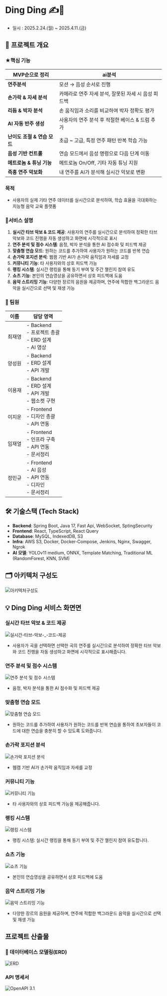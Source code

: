 # Ding Ding ✍️🎨
- 일시 : 2025.2.24.(월)  ~ 2025.4.11.(금)
## 📝 프로젝트 개요

### ★핵심 기능

| MVP순으로 정리 | ai분석 |
| --- | --- |
| **연주분석** | 모션 → 음성 순서로 진행 |
| **손가락 & 자세 분석** | 카메라로 연주 자세 분석, 잘못된 자세 시 음성 피드백 |
| **리듬 & 박자 분석** | 손 움직임과 소리를 비교하여 박자 정확도 평가 |
| **AI 자동 반주 생성** | 사용자의 연주 분석 후 적절한 베이스 & 드럼 추가  |
| **난이도 조절 & 연습 모드** | 초급 ~ 고급, 특정 연주 패턴 반복 학습 가능 |
| **음성 기반 컨트롤** | 연습 모드에서 음성 명령으로 다음 단계 이동 |
| **메트로놈 & 튜닝 기능** | 메트로놈 On/Off, 기타 자동 튜닝 지원 |
| **즉흥 연주 악보화** | 내 연주를 AI가 분석해 실시간 악보로 변환 |


### **목적**

- 사용자의 실제 기타 연주 데이터를 실시간으로 분석하여, 학습 효율을 극대화하는 지능형 음악 교육 플랫폼


### 📱서비스 설명
1. **실시간 타브 악보 & 코드 제공**: 사용자의 연주를 실시간으로 분석하여 정확한 타브 악보와 코드 진행을 자동 생성하고 화면에 시각적으로 표시
2. **연주 분석 및 점수 시스템**: 음정, 박자 분석을 통한 AI 점수화 및 피드백 제공
3. **맞춤형 연습 모드**: 원하는 코드를 추가하여 사용자가 원하는 코드를 반복 연습
4. **손가락 포지션 분석**: 웹캠 기반 AI가 손가락 움직임과 자세를 교정
5. **커뮤니티 기능**: 타 사용자와의 상호 피드백 가능
6. **랭킹 시스템**: 실시간 랭킹을 통해 동기 부여 및 주간 챌린지 참여 유도
7. **쇼츠 기능**: 본인의 연습영상을 공유하면서 상호 피드백에 도움
8. **음악 스트리밍 기능**: 다양한 장르의 음원을 제공하며, 연주에 적합한 백그라운드 음악을 실시간으로 선택 및 재생 가능



### 🤝 팀원

| 이름        | 담당 영역                                                  |     
| ----------- | ------------------------------------------------------------ |
| 최재영     | - Backend<br />- 프로젝트 총괄<br />- ERD 설계<br />- AI 영상 |
| 양성원     | - Backend<br />- ERD 설계<br />- API 개발 | 
| 이용재     | - Backend<br />- ERD 설계<br />- API 개발<br />- 웹소켓 구현 | 
| 이지운     | - Frontend<br />- 디자인 총괄<br />- API 연동 | 
| 임재열     | - Frontend<br />- 인프라 구축<br />- API 연동<br />- 문서정리 | 
| 정민규     | - Frontend<br />- AI 음성<br />- API 연동<br />- 디자인<br />- 문서정리 | 



## 🛠 기술스택 (Tech Stack)
- **Backend**: Spring Boot, Java 17, Fast Api, WebSocket, SptingSecurity
- **Frontend**: React, TypeScript, React Query
- **Database**: MySQL, IndexedDB, S3
- **Infra**: AWS S3, Docker, Docker-Compose, Jenkins, Nginx, Swagger, Ngrok
- **AI 모델**: YOLOv11 medium, ONNX, Template Matching, Traditional ML (RandomForest, KNN, SVM)

## 🗂️ 아키텍처 구성도

![아키텍처구성도](images/아키텍처구성도.jpg)

## 💡 Ding Ding 서비스 화면면

### 실시간 타브 악보 & 코드 제공

![실시간-타브-악보-_-코드-제공](images/실시간-타브-악보-_-코드-제공.gif)
- 사용자가 곡을 선택하면 선택한 곡의 연주를 실시간으로 분석하여 정확한 타브 악보와 코드 진행을 자동 생성하고 화면에 시각적으로 표시해줍니다.


### 연주 분석 및 점수 시스템

![연주 분석 및 점수 시스템](images/연주_분석_및_점수_시스템.jpg)
- 음정, 박자 분석을 통한 AI 점수화 및 피드백 제공


### 맞춤형 연습 모드

![맞춤형 연습 모드](images/맞춤형_연습_모드.jpg)
- 원하는 코드를 추가하여 사용자가 원하는 코드를 반복 연습을 통하여 초보자들이 코드에 대한 연습을 충분히 할 수 있도록 도와줍니다.


### 손가락 포지션 분석

![손가락 포지션 분석](images/손가락_포지션_분석.gif)
- 웹캠 기반 AI가 손가락 움직임과 자세를 교정


### 커뮤니티 기능

![커뮤니티 기능](images/커뮤니티_기능.gif)
- 타 사용자와의 상호 피드백 가능을 제공해줍니다.


### 랭킹 시스템

![랭킹 시스템](images/랭킹_시스템.jpg)
- 랭킹 시스템: 실시간 랭킹을 통해 동기 부여 및 주간 챌린지 참여 유도합니다.


### 쇼츠 기능

![쇼츠 기능](images/쇼츠_기능.gif)
- 본인의 연습영상을 공유하면서 상호 피드백에 도움


### 음악 스트리밍 기능

![음악 스트리밍 기능](images/음악_스트리밍_기능.jpg)
- 다양한 장르의 음원을 제공하며, 연주에 적합한 백그라운드 음악을 실시간으로 선택 및 재생 가능

##  프로젝트 산출물

### 💾 데이터베이스 모델링(ERD)

![ERD](images/ERD.jpg)


### API 명세서 

![OpenAPI 3.1](images/OpenAPI.gif)
